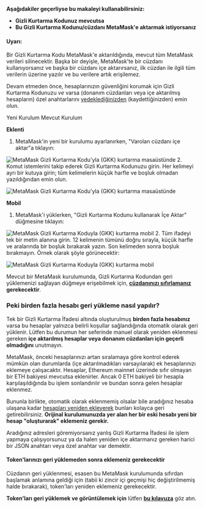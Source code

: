 **Aşağıdakiler geçerliyse bu makaleyi kullanabilirsiniz:**


* **Gizli Kurtarma Kodunuz mevcutsa**
* **Bu Gizli Kurtarma Kodunu/cüzdanı MetaMask'e aktarmak istiyorsanız**



#### Uyarı:


Bir Gizli Kurtarma Kodu MetaMask'e aktarıldığında, mevcut tüm MetaMask verileri silinecektir. Başka bir deyişle, MetaMask'te bir cüzdanı kullanıyorsanız ve başka bir cüzdanı içe aktarırsanız, ilk cüzdan ile ilgili tüm verilerin üzerine yazılır ve bu verilere artık erişilemez.


Devam etmeden önce, hesaplarınızın güvenliğini korumak için Gizli Kurtarma Kodunuzu *ve* varsa (donanım cüzdanları veya içe aktarılmış hesapların) özel anahtarlarını [yedeklediğinizden](https://support.metamask.io/hc/en-us/articles/360015290032-How-to-reveal-your-Secret-Recovery-Phrase) (kaydettiğinizden) emin olun.





Yeni Kurulum Mevcut Kurulum




**Eklenti**

1. MetaMask'in yeni bir kurulumu ayarlanırken, "Varolan cüzdanı içe aktar"a tıklayın:


![MetaMask Gizli Kurtarma Kodu'yla (GKK) kurtarma masaüstünde](https://support.metamask.io/hc/article_attachments/13174191781275)
2. Komut istemlerini takip ederek Gizli Kurtarma Kodunuzu girin. Her kelimeyi ayrı bir kutuya girin; tüm kelimelerin küçük harfle ve boşluk olmadan yazıldığından emin olun.


![MetaMask Gizli Kurtarma Kodu'yla (GKK) kurtarma masaüstünde](https://support.metamask.io/hc/article_attachments/13174140779035)





**Mobil**

1. MetaMask'i yüklerken, "Gizli Kurtarma Kodunu kullanarak İçe Aktar" düğmesine tıklayın:


![MetaMask Gizli Kurtarma Koduyla (GKK) kurtarma mobil](https://support.metamask.io/hc/article_attachments/13312657792539)
2. Tüm ifadeyi tek bir metin alanına girin. 12 kelimenin tümünü doğru sırayla, küçük harfle ve aralarında bir boşluk bırakarak yazın. Son kelimeden sonra boşluk bırakmayın. Örnek olarak şöyle görünecektir:


![MetaMask Gizli Kurtarma Koduyla (GKK) kurtarma mobil](https://support.metamask.io/hc/article_attachments/13074718803995)







Mevcut bir MetaMask kurulumunda, Gizli Kurtarma Kodundan geri yüklemenizi sağlayan düğmeye erişebilmek için, **[cüzdanınızı sıfırlamanız](https://support.metamask.io/hc/en-us/articles/4556918516763-How-to-reset-your-wallet) gerekecektir**.


### Peki birden fazla hesabı geri yükleme nasıl yapılır?


Tek bir Gizli Kurtarma İfadesi altında oluşturulmuş **birden fazla hesabınız** varsa bu hesaplar yalnızca belirli koşullar sağlandığında otomatik olarak geri yüklenir. Lütfen bu durumun her seferinde manuel olarak yeniden eklenmesi gereken **içe aktarılmış hesaplar veya donanım cüzdanları için geçerli olmadığını** unutmayın.


MetaMask, önceki hesaplarınızı artan sıralamaya göre kontrol ederek mümkün olan durumlarda (içe aktarılmadıkları varsayılarak) ek hesaplarınızı eklemeye çalışacaktır. Hesaplar, Ethereum mainnet üzerinde sıfır olmayan bir ETH bakiyesi mevcutsa eklenirler. Ancak 0 ETH bakiyeli bir hesapla karşılaşıldığında bu işlem sonlandırılır ve bundan sonra gelen hesaplar eklenmez.


Bununla birlikte, otomatik olarak eklenmemiş olsalar bile aradığınız hesaba ulaşana kadar [hesapları yeniden ekleyerek](https://support.metamask.io/hc/en-us/articles/360015489271) bunları kolayca geri getirebilirsiniz. **Orijinal kurulumunuzda yer alan her bir eski hesabı yeni bir hesap "oluşturarak" eklemeniz gerekir.**


Aradığınız adresleri göremiyorsanız yanlış Gizli Kurtarma İfadesi ile işlem yapmaya çalışıyorsunuz ya da halen yeniden içe aktarmanız gereken harici bir JSON anahtarı veya özel anahtar var demektir.



#### Token'larınızı geri yüklemeden sonra eklemeniz gerekecektir


Cüzdanın geri yüklenmesi, esasen bu MetaMask kurulumunda sıfırdan başlamak anlamına geldiği için (tabii ki zincir içi geçmişi hiç değiştirilmemiş halde bırakarak), token'ları yeniden eklemeniz gerekecektir.


**Token'ları geri yüklemek ve görüntülemek için** lütfen **[bu kılavuza](https://support.metamask.io/hc/en-us/articles/360015489031)** göz atın.




